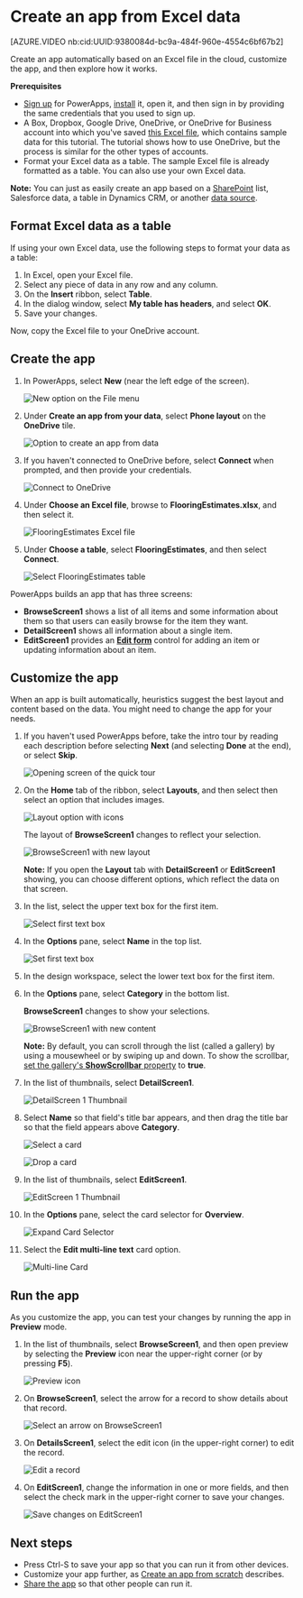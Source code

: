 <properties
	pageTitle="Create an app from Excel data | Microsoft PowerApps"
	description="Create an app automatically based on an Excel file in the cloud, customize the app, and then explore how it works."
	services=""
	suite="powerapps"
	documentationCenter="na"
	authors="sarafankit"
	manager="erikre"
	editor=""
	tags=""/>

<tags
   ms.service="powerapps"
   ms.devlang="na"
   ms.topic="get-started-article"
   ms.tgt_pltfrm="na"
   ms.workload="na"
   ms.date="05/03/2016"
   ms.author="ankitsar"/>

# Create an app from Excel data #

[AZURE.VIDEO nb:cid:UUID:9380084d-bc9a-484f-960e-4554c6bf67b2]

Create an app automatically based on an Excel file in the cloud, customize the app, and then explore how it works.

**Prerequisites**

- [Sign up](signup-for-powerapps.md) for PowerApps, [install](http://aka.ms/powerappsinstall) it, open it, and then sign in by providing the same credentials that you used to sign up.
- A Box, Dropbox, Google Drive, OneDrive, or OneDrive for Business account into which you've saved [this Excel file](https://az787822.vo.msecnd.net/documentation/get-started-from-data/FlooringEstimates.xlsx), which contains sample data for this tutorial. The tutorial shows how to use OneDrive, but the process is similar for the other types of accounts.
- Format your Excel data as a table. The sample Excel file is already formatted as a table. You can also use your own Excel data.

**Note:** You can just as easily create an app based on a [SharePoint](app-from-sharepoint.md) list, Salesforce data, a table in Dynamics CRM, or another [data source](add-manage-connections.md).

## Format Excel data as a table ##

If using your own Excel data, use the following steps to format your data as a table: 

1. In Excel, open your Excel file.
2. Select any piece of data in any row and any column.
3. On the **Insert** ribbon, select **Table**. 
4. In the dialog window, select **My table has headers**, and select **OK**.
5. Save your changes.

Now, copy the Excel file to your OneDrive account.

## Create the app ##
1. In PowerApps, select **New** (near the left edge of the screen).

	![New option on the File menu](./media/get-started-create-from-data/file-new.png)

1. Under **Create an app from your data**, select **Phone layout** on the **OneDrive** tile.

	![Option to create an app from data](./media/get-started-create-from-data/create-from-data.png)

1. If you haven't connected to OneDrive before, select **Connect** when prompted, and then provide your credentials.

	![Connect to OneDrive](./media/get-started-create-from-data/connect-onedrive.png)  

1. Under **Choose an Excel file**, browse to **FlooringEstimates.xlsx**, and then select it.

	![FlooringEstimates Excel file](./media/get-started-create-from-data/choose-spreadsheet.png)  

1. Under **Choose a table**, select **FlooringEstimates**, and then select **Connect**.  

	![Select FlooringEstimates table](./media/get-started-create-from-data/choose-table.png)

PowerApps builds an app that has three screens:

- **BrowseScreen1** shows a list of all items and some information about them so that users can easily browse for the item they want.
- **DetailScreen1** shows all information about a single item.
- **EditScreen1** provides an [**Edit form**](./add-form.md) control for adding an item or updating information about an item.

## Customize the app ##
When an app is built automatically, heuristics suggest the best layout and content based on the data. You might need to change the app for your needs.

1. If you haven't used PowerApps before, take the intro tour by reading each description before selecting **Next** (and selecting **Done** at the end), or select **Skip**.

    ![Opening screen of the quick tour](./media/get-started-create-from-data/quick-tour.png)

1. On the **Home** tab of the ribbon, select **Layouts**, and then select then select an option that includes images.

	![Layout option with icons](./media/get-started-create-from-data/change-layout.png)

	The layout of **BrowseScreen1** changes to reflect your selection.

	![BrowseScreen1 with new layout](./media/get-started-create-from-data/browse-layout.png)

	**Note:** If you open the **Layout** tab with **DetailScreen1** or **EditScreen1** showing, you can choose different options, which reflect the data on that screen.

1. In the list, select the upper text box for the first item.

	![Select first text box](./media/get-started-create-from-data/select-gallery-textbox.png)

1. In the **Options** pane, select **Name** in the top list.

    ![Set first text box](./media/get-started-create-from-data/set-gallery-textbox.png)

1. In the design workspace, select the lower text box for the first item.

1. In the **Options** pane, select **Category** in the bottom list.

	**BrowseScreen1** changes to show your selections.

	![BrowseScreen1 with new content](./media/get-started-create-from-data/browse-content.png)

	**Note:** By default, you can scroll through the list (called a gallery) by using a mousewheel or by swiping up and down. To show the scrollbar, [set the gallery's **ShowScrollbar** property](add-configure-controls.md) to **true**.

1. In the list of thumbnails, select **DetailScreen1**.

    ![DetailScreen 1 Thumbnail](./media/get-started-create-from-data/detail-screen-thumbnail.png)

1. Select **Name** so that field's title bar appears, and then drag the title bar so that the field appears above **Category**.

    ![Select a card](./media/get-started-create-from-data/select-card.png)

    ![Drop a card](./media/get-started-create-from-data/card-on-top.png)

1. In the list of thumbnails, select **EditScreen1**.

    ![EditScreen 1 Thumbnail](./media/get-started-create-from-data/edit-screen-thumbnail.png)

1. In the **Options** pane, select the card selector for **Overview**.

    ![Expand Card Selector](./media/get-started-create-from-data/card-selector.png)

1. Select the **Edit multi-line text** card option.

    ![Multi-line Card](./media/get-started-create-from-data/select-multiline-card.png)

## Run the app ##
As you customize the app, you can test your changes by running the app in **Preview** mode.

1. In the list of thumbnails, select **BrowseScreen1**, and then open preview by selecting the **Preview** icon near the upper-right corner (or by pressing **F5**).

	![Preview icon](./media/get-started-create-from-data/open-preview.png)

1. On **BrowseScreen1**, select the arrow for a record to show details about that record.

	![Select an arrow on BrowseScreen1](./media/get-started-create-from-data/select-record.png)

1. On **DetailsScreen1**, select the edit icon (in the upper-right corner) to edit the record.

	![Edit a record](./media/get-started-create-from-data/edit-record.png)

1. On **EditScreen1**, change the information in one or more fields, and then select the check mark in the upper-right corner to save your changes.

	![Save changes on EditScreen1](./media/get-started-create-from-data/save-record.png)

## Next steps ##
- Press Ctrl-S to save your app so that you can run it from other devices.
- Customize your app further, as [Create an app from scratch](get-started-create-from-blank.md) describes.
- [Share the app](share-app.md) so that other people can run it.
